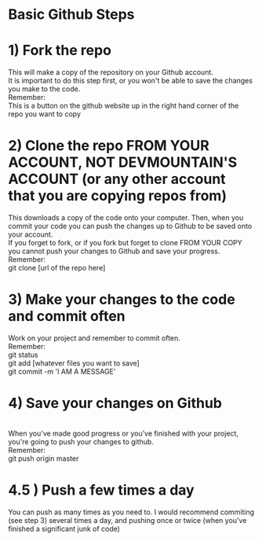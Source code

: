 # Basic Github Steps

# 1) Fork the repo
   This will make a copy of the repository on your Github account.
   <br>It is important to do this step first, or you won't be able to save the changes you make to the code.
   <br>Remember: 
   <br> This is a button on the github website up in the right hand corner of the repo you want to copy
   
# 2) Clone the repo FROM YOUR ACCOUNT, NOT DEVMOUNTAIN'S ACCOUNT (or any other account that you are copying repos from)
   This downloads a copy of the code onto your computer. Then, when you commit your code you can push the changes up to Github to be saved onto your account. 
   <br>If you forget to fork, or if you fork but forget to clone FROM YOUR COPY you cannot push your changes to Github and save your progress.
   <br>Remember: 
   <br>  git clone [url of the repo here]
   
# 3) Make your changes to the code and commit often
   Work on your project and remember to commit often.
   <br>Remember:
   <br> git status
   <br> git add [whatever files you want to save]
   <br> git commit -m 'I AM A MESSAGE'
    
# 4) Save your changes on Github
   <br>When you've made good progress or you've finished with your project, you're going to push your changes to github.
   <br>Remember:
   <br> git push origin master
    
# 4.5 ) Push a few times a day
   You can push as many times as you need to. I would recommend commiting (see step 3) several times a day, and pushing once or twice (when you've finished a significant junk of code)
